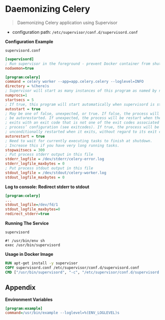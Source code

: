 # Daemonizing Celery

> Daemonizing Celery application using Supervisor

- configuration path: `/etc/supervisor/conf.d/supervisord.conf`



**Configuration Example**

`supervisord.conf`

```ini
[supervisord]
; Run supervisor in the foreground - prevent Docker container from shutdown
nodaemon=true

[program:celery]
command = celery worker --app=app.celery.celery --loglevel=INFO
directory = %(here)s
; Supervisor will start as many instances of this program as named by numprocs
numprocs=1
startsecs = 5
; If true, this program will start automatically when supervisord is started
autostart = true
; May be one of false, unexpected, or true. If false, the process will never
; be autorestarted. If unexpected, the process will be restart when the program
; exits with an exit code that is not one of the exit codes associated with this
; process’ configuration (see exitcodes). If true, the process will be
; unconditionally restarted when it exits, without regard to its exit code.
autorestart = true
; Need to wait for currently executing tasks to finish at shutdown.
; Increase this if you have very long running tasks.
stopwaitsecs = 300
; Put process stderr output in this file
stderr_logfile = /dev/stderr/celery-error.log
stderr_logfile_maxbytes = 0
; Put process stdout output in this file
stdout_logfile = /dev/stdout/celery-worker.log
stdout_logfile_maxbytes = 0
```

**Log to console: Redirect stderr to stdout**

```ini
[program:celery]
...
stdout_logfile=/dev/fd/1
stdout_logfile_maxbytes=0
redirect_stderr=true
```



**Running The Service**

```shell
supervisord
```

```shell
#! /usr/bin/env sh
exec /usr/bin/supervisord
```

**Usage in Docker Image**

```dockerfile
RUN apt-get install -y supervisor
COPY supervisord.conf /etc/supervisor/conf.d/supervisord.conf
CMD ["/usr/bin/supervisord", "-c", "/etc/supervisor/conf.d/supervisord.conf"]
```





## Appendix

**Environment Variables**

```ini
[program:example]
command=/usr/bin/example --loglevel=%(ENV_LOGLEVEL)s
```

